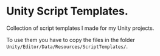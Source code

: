 # Unity Script Templates.

Collection of script templates I made for my Unity projects.

To use them you have to copy the files in the folder `Unity/Editor/Data/Resources/ScriptTemplates/`.
